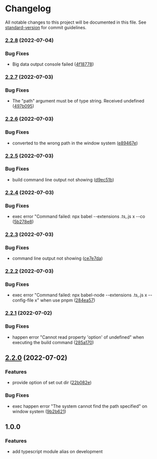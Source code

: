 # Changelog

All notable changes to this project will be documented in this file. See [standard-version](https://github.com/conventional-changelog/standard-version) for commit guidelines.

### [2.2.8](https://github.com/drdevelop/typescript-module-alias/compare/v2.2.7...v2.2.8) (2022-07-04)


### Bug Fixes

* Big data output console failed ([4f18778](https://github.com/drdevelop/typescript-module-alias/commit/4f1877889b354d02993280babba812e6d4143f89))

### [2.2.7](https://github.com/drdevelop/typescript-module-alias/compare/v2.2.6...v2.2.7) (2022-07-03)


### Bug Fixes

* The "path" argument must be of type string. Received undefined ([497b095](https://github.com/drdevelop/typescript-module-alias/commit/497b09558ef0e1f2e13675b1d180dc57a7d54962))

### [2.2.6](https://github.com/drdevelop/typescript-module-alias/compare/v2.2.5...v2.2.6) (2022-07-03)


### Bug Fixes

* converted to the wrong path in the window system ([e89467e](https://github.com/drdevelop/typescript-module-alias/commit/e89467efe724cfe7236f5d6067ab6e181203b3f3))

### [2.2.5](https://github.com/drdevelop/typescript-module-alias/compare/v2.2.4...v2.2.5) (2022-07-03)


### Bug Fixes

* build command line output not showing ([d9ec51b](https://github.com/drdevelop/typescript-module-alias/commit/d9ec51b29dc275576e0d97660f1a049917f4d856))

### [2.2.4](https://github.com/drdevelop/typescript-module-alias/compare/v2.2.3...v2.2.4) (2022-07-03)


### Bug Fixes

* exec error "Command failed: npx babel --extensions .ts,.js x --co ([5b278e8](https://github.com/drdevelop/typescript-module-alias/commit/5b278e84d40a3ade3041c163cf20f88604f621dd))

### [2.2.3](https://github.com/drdevelop/typescript-module-alias/compare/v2.2.2...v2.2.3) (2022-07-03)


### Bug Fixes

* command line output not showing ([ce7e7da](https://github.com/drdevelop/typescript-module-alias/commit/ce7e7da1dfd0cd428c7deb94150ebb1ae3401559))

### [2.2.2](https://github.com/drdevelop/typescript-module-alias/compare/v2.2.1...v2.2.2) (2022-07-03)


### Bug Fixes

* exec error "Command failed: npx babel-node --extensions .ts,.js x --config-file x" when use pnpm ([284ea57](https://github.com/drdevelop/typescript-module-alias/commit/284ea573453735224133a64fa807019617b50728))

### [2.2.1](https://github.com/drdevelop/typescript-module-alias/compare/v2.2.0...v2.2.1) (2022-07-02)


### Bug Fixes

* happen error "Cannot read property 'option' of undefined" when executing the build command ([285a170](https://github.com/drdevelop/typescript-module-alias/commit/285a1703ff39d48dc0d7339f9aa40be59830b0be))

## [2.2.0](https://github.com/drdevelop/typescript-module-alias/compare/v1.0.2...v2.2.0) (2022-07-02)


### Features

* provide option of set out dir ([22b082e](https://github.com/drdevelop/typescript-module-alias/commit/22b082e4fa47eebf15fb9a45d8b1c8a46987e99b))


### Bug Fixes

* exec happen error "The system cannot find the path specified" on window system ([9b2b621](https://github.com/drdevelop/typescript-module-alias/commit/9b2b621d9dcfcfc6e23f6adc63255c0a981e1e83))

## 1.0.0

### Features
- add typescript module alias on development
